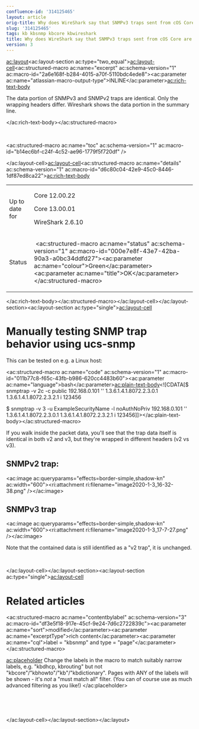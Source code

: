```yaml
---
confluence-id: '314125465'
layout: article
orig-title: Why does WireShark say that SNMPv3 traps sent from cOS Core are "snmpV2-trap"?
slug: '314125465'
tags: kb kbsnmp kbcore kbwireshark
title: Why does WireShark say that SNMPv3 traps sent from cOS Core are "snmpV2-trap"?
version: 3
---
```


<ac:layout><ac:layout-section ac:type="two_equal"><ac:layout-cell><ac:structured-macro ac:name="excerpt" ac:schema-version="1" ac:macro-id="2a6e168f-b284-4015-a70f-5110bdc4ede8"><ac:parameter ac:name="atlassian-macro-output-type">INLINE</ac:parameter><ac:rich-text-body><p>The data portion of SNMPv3 and SNMPv2 traps are identical. Only the wrapping headers differ. Wireshark shows the data portion in the summary line.</p></ac:rich-text-body></ac:structured-macro><p><br /></p><p><ac:structured-macro ac:name="toc" ac:schema-version="1" ac:macro-id="b14ec6bf-c24f-4c52-ae96-1779f5f720df" /></p></ac:layout-cell><ac:layout-cell><ac:structured-macro ac:name="details" ac:schema-version="1" ac:macro-id="d6c80c04-42e9-45c0-8446-1df87ed8ca22"><ac:rich-text-body><table class="wrapped"><colgroup> <col /> <col /> </colgroup><tbody><tr><td><p>Up to date for</p></td><td><p>Core 12.00.22</p><p>Core 13.00.01</p><p>WireShark 2.6.10</p></td></tr><tr><td colspan="1">Status</td><td colspan="1"><div class="content-wrapper"><p>&nbsp;<ac:structured-macro ac:name="status" ac:schema-version="1" ac:macro-id="000e7e8f-43e7-42ba-90a3-a0bc34ddfd27"><ac:parameter ac:name="colour">Green</ac:parameter><ac:parameter ac:name="title">OK</ac:parameter></ac:structured-macro>&nbsp;</p></div></td></tr></tbody></table></ac:rich-text-body></ac:structured-macro></ac:layout-cell></ac:layout-section><ac:layout-section ac:type="single"><ac:layout-cell><h1>Manually testing SNMP trap behavior using ucs-snmp</h1><p>This can be tested on e.g. a Linux host:</p><ac:structured-macro ac:name="code" ac:schema-version="1" ac:macro-id="011b77c8-f65c-43fb-b986-620cc4483b60"><ac:parameter ac:name="language">bash</ac:parameter><ac:plain-text-body><![CDATA[$ snmptrap -v 2c -c public 192.168.0.101 '' 1.3.6.1.4.1.8072.2.3.0.1 1.3.6.1.4.1.8072.2.3.2.1 i 123456

$ snmptrap -v 3 -u ExampleSecurityName -l noAuthNoPriv 192.168.0.101 '' 1.3.6.1.4.1.8072.2.3.0.1 1.3.6.1.4.1.8072.2.3.2.1 i 123456]]></ac:plain-text-body></ac:structured-macro><p>If you walk inside the packet data, you'll see that the trap data itself is identical in both v2 and v3, but they're wrapped in different headers (v2 vs v3).</p><h2>SNMPv2 trap:</h2><p><ac:image ac:queryparams="effects=border-simple,shadow-kn" ac:width="600"><ri:attachment ri:filename="image2020-1-3_16-32-38.png" /></ac:image></p><h2>SNMPv3 trap</h2><p><ac:image ac:queryparams="effects=border-simple,shadow-kn" ac:width="600"><ri:attachment ri:filename="image2020-1-3_17-7-27.png" /></ac:image></p><p>Note that the contained data is still identified as a &quot;v2 trap&quot;, it is unchanged.</p><p><br /></p></ac:layout-cell></ac:layout-section><ac:layout-section ac:type="single"><ac:layout-cell><h1>Related articles</h1><p><ac:structured-macro ac:name="contentbylabel" ac:schema-version="3" ac:macro-id="df3e5f18-917e-45cf-9e24-7d6c2722839c"><ac:parameter ac:name="sort">modified</ac:parameter><ac:parameter ac:name="excerptType">rich content</ac:parameter><ac:parameter ac:name="cql">label = &quot;kbsnmp&quot; and type = &quot;page&quot;</ac:parameter></ac:structured-macro></p><p><ac:placeholder> Change the labels in the macro to match suitably narrow labels, e.g. &quot;kbdhcp, kbrouting&quot; but not &quot;kbcore&quot;/&quot;kbhowto&quot;/&quot;kb&quot;/&quot;kbdictionary&quot;. Pages with ANY of the labels will be shown - it's _not_ a &quot;must match all&quot; filter. (You can of course use as much advanced filtering as you like!) </ac:placeholder></p><p><br /></p><p><br /></p></ac:layout-cell></ac:layout-section></ac:layout>